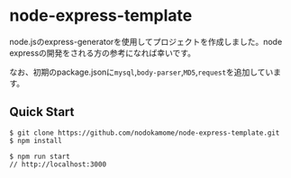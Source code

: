 # node-express-template

node.jsのexpress-generatorを使用してプロジェクトを作成しました。node expressの開発をされる方の参考になれば幸いです。

なお、初期のpackage.jsonに`mysql`,`body-parser`,`MD5`,`request`を追加しています。

## Quick Start
```
$ git clone https://github.com/nodokamome/node-express-template.git
$ npm install

$ npm run start
// http://localhost:3000
```
